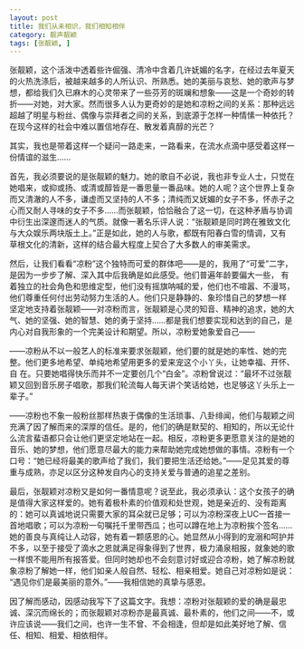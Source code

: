 ```yaml
---
layout: post
title: 我们从未相识，我们相知相伴
category: 靓声靓颖
tags: [张靓颖, ]
---
```

张靓颖，这个活泼中透着些许倔强、清冷中含着几许妩媚的名字，在经过去年夏天的火热洗涤后，被越来越多的人所认识、所熟悉。她的美丽与哀愁、她的歌声与梦
想，都给我们久已麻木的心灵带来了一些芬芳的斑斓和想象——这是一个奇妙的转折——对她，对大家。然而很多人认为更奇妙的是她和凉粉之间的关系：那种远远
超越了明星与粉丝、偶像与崇拜者之间的关系，到底源于怎样一种情愫一种依托？在现今这样的社会中难以置信地存在、散发着真醇的光芒？

其实，我也是带着这样一个疑问一路走来，一路看来，在流水点滴中感受着这样一份情谊的滋生……

首先，我必须要说的是张靓颖的魅力。她的歌自不必说，我也非专业人士，只觉在她唱来，或抑或扬、或清或醇皆是一番思量一番品味。她的人呢？这个世界上复杂
而又清澈的人不多，谦虚而又坚持的人不多；清纯而又妩媚的女子不多，怀赤子之心而又耐人寻味的女子不多……而张靓颖，恰恰融合了这一切，在这种矛盾与协调
中衍生出深邃而迷人的气质。就像一著名乐评人说：“张靓颖是同时跨在雅致文化与大众娱乐两块版土上。”正是如此，她的人与歌，都既有阳春白雪的情调，又有
草根文化的清新，这样的结合最大程度上契合了大多数人的审美需求。

然后，让我们看看“凉粉”这个独特而可爱的群体吧——是的，我用了“可爱”二字，是因为一步步了解、深入其中后我确是如此感受。他们普遍年龄要偏大一些，
有着独立的社会角色和思维定型，他们没有摇旗呐喊的爱，他们也不喧嚣、不漫骂，他们尊重任何付出劳动努力生活的人。他们只是静静的、象珍惜自己的梦想一样
坚定地支持着张靓颖——对凉粉而言，张靓颖是心灵的知音、精神的追求，她的大气、她的坚强、她的智慧、她的勇于坚持……都是我们想要实现和达到的自己，是
内心对自我形象的一个完美设计和期望。所以，凉粉爱她象爱自己——

——凉粉从不以一般艺人的标准来要求张靓颖，他们要的就是她的率性、她的完整。他们更多地希望、单纯地希望用更多的爱来宠这个小丫头，让她幸福、开怀、自
在。只要她唱得快乐而并不一定要创几个“白金”。凉粉曾说过：“最坏不过张靓颖又回到音乐房子唱歌，那我们轮流每人每天讲个笑话给她，也足够这丫头乐上一
辈子。”

——凉粉也不象一般粉丝那样热衷于偶像的生活琐事、八卦绯闻，他们与靓颖之间充满了因了解而来的深厚的信任。是的，他们的确是默契的、相知的，所以无论什
么流言蜚语都只会让他们更坚定地站在一起。相反，凉粉更多更愿意关注的是她的音乐、她的梦想，他们愿意尽最大的能力来帮助她完成她想做的事情。凉粉有一个
口号：“她已经将最美的歌声给了我们，我们要把生活还给她。”——足见其爱的尊重与成熟，亦足以区分这种发自内心的支持关爱与普通的追星之差别。

最后，张靓颖对凉粉又是如何一番情意呢？说至此，我必须承认：这个女孩子的确是值得大家这样爱的。她有着极朴素的价值观和处世观，她是亲近的、没有距离
的：她可以真诚地说只需要大家的耳朵就已足够；可以为凉粉深夜上UC一首接一首地唱歌；可以为凉粉一句嘱托千里带西瓜；也可以蹲在地上为凉粉挨个签名……
她的善良与真纯让人动容，她有着一颗感恩的心。她显然从小得到的宠溺和呵护并不多，以至于接受了滴水之恩就满足得象得到了世界，极力涌泉相报，就象她的歌
一样恨不能用所有报答爱。但同时她却也不会刻意讨好或迎合凉粉，她了解凉粉就象凉粉了解她一样，他们如亲人般自然、轻松、相亲相爱。她自己对凉粉如是说：
“遇见你们是最美丽的意外。”——我相信她的真挚与感恩。

因了解而感动，因感动我写下了这篇文字。我想：凉粉对张靓颖的爱的确是最忠诚、深沉而绵长的；而张靓颖对凉粉亦是最真诚、最朴素的，他们之间——不，或许应该说——我们之间，也许一生不曾、不会相逢，但却是如此美好地了解、信任、相知、相爱、相依相伴。